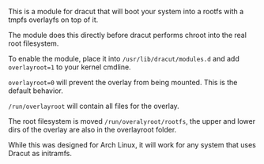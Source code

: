 This is a module for dracut that will boot your system into a rootfs with a tmpfs overlayfs on top of it. 

The module does this directly before dracut performs chroot into the real root filesystem. 

To enable the module, place it into `/usr/lib/dracut/modules.d` and add `overlayroot=1` to your kernel cmdline. 

`overlayroot=0` will prevent the overlay from being mounted. This is the default behavior. 

`/run/overlayroot` will contain all files for the overlay.

The root filesystem is moved `/run/overalyroot/rootfs`, the upper and lower dirs of the overlay are also in the overlayroot folder. 

While this was designed for Arch Linux, it will work for any system that uses Dracut as initramfs.
